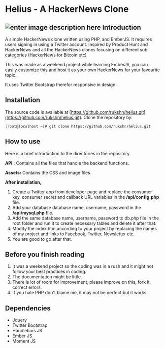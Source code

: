 Helius - A HackerNews Clone
=======
![enter image description here](https://lh5.googleusercontent.com/-d7_mhr-F9k4/VE5vTuGmeFI/AAAAAAAAIXg/xPBheWCTvi8/w910-h460/Screenshot+from+2014-10-27+21:42:29.png)
Introduction
------------
A simple HackerNews clone written using PHP, and EmberJS. It requires users signing in using a Twitter account. Inspired by Product Hunt and HackerNews and all the HackerNews clones focusing on different sub categories (HackerNews for Bitcoin etc)

This was made as a weekend project while learning EmberJS, you can easily customize this and host it as your own HackerNews for your favourite topic. 

It uses Twitter Bootstrap therefor responsive in design.

Installation
------------
The source code is available at [https://github.com/rukshn/helius.git](https://github.com/rukshn/helius.git). Clone the repository by:

    [root@localhost ~]# git clone https://github.com/rukshn/helius.git

How to use
------------------
Here is a brief introduction to the directories in the repository.

**API :** Contains all the files that handle the backend functions.

**Assets:** Contains the CSS and image files.

**After installation,** 

 1. Create a Twitter app from developer page and replace the consumer key, consumer secret and callback URL variables in the **/api/config.php** file.
 2. Add your database database name, username, password in the **/api/mysql.php** file.
 3. Add the same database name, username, password to db.php file in the root folder and run it to create necessary tables and delete it after that.
 4. Modify the index.htm according to your project by replacing the names of my project and links to Facebook, Twitter, Newsletter etc.
 5. You are good to go after that.

Before you finish reading
-------

 1. It was a weekend project so the coding was in a rush and it might not follow your best practices in coding.
 2. The documentation might be little.
 3. There is lot of room for improvement, please improve on this, fork it, correct errors.
 4. If you hate PHP don't blame me, it may not be perfect but it works.

Dependencies 
-------

 - Jquery
 - Twitter Bootstrap
 - Handlebars JS
 - Ember JS
 - Moment JS
 
